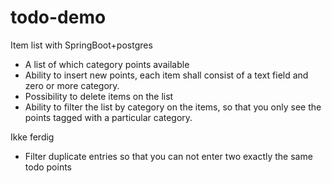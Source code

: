 # todo-demo
Item list with SpringBoot+postgres
* A list of which category points available
* Ability to insert new points, each item shall consist of a text field and zero or more category.
* Possibility to delete items on the list
* Ability to filter the list by category on the items, so that you only see the points tagged with a particular category.

Ikke ferdig
* Filter duplicate entries so that you can not enter two exactly the same todo points
